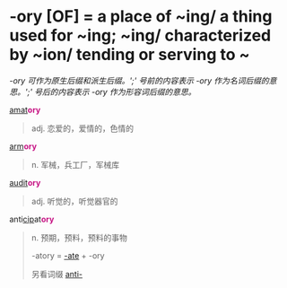 # -ory [OF] = a place of ~ing/ a thing used for ~ing; ~ing/ characterized by ~ion/ tending or serving to ~

*-ory 可作为原生后缀和派生后缀。';' 号前的内容表示 -ory 作为名词后缀的意思。';' 号后的内容表示 -ory 作为形容词后缀的意思。*

[amat](_am_.md)<b style="color: #C71585;">ory</b>
> adj. 恋爱的，爱情的，色情的

[arm](_arm_.md)<b style="color: #C71585;">ory</b>
> n. 军械，兵工厂，军械库

[audit](_aud_.md)<b style="color: #C71585;">ory</b>
> adj. 听觉的，听觉器官的

anti[cip](_cap_.md)at<b style="color: #C71585;">ory</b>
> n. 预期，预料，预料的事物
>
> -atory = [-ate](-ate.md) + -ory
>
> 另看词缀 [anti-](anti-.1.md)
